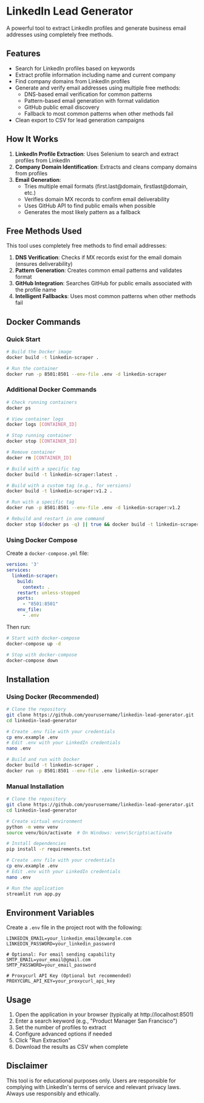 # LinkedIn Lead Generator

A powerful tool to extract LinkedIn profiles and generate business email addresses using completely free methods.

## Features

- Search for LinkedIn profiles based on keywords
- Extract profile information including name and current company
- Find company domains from LinkedIn profiles
- Generate and verify email addresses using multiple free methods:
  - DNS-based email verification for common patterns
  - Pattern-based email generation with format validation
  - GitHub public email discovery
  - Fallback to most common patterns when other methods fail
- Clean export to CSV for lead generation campaigns

## How It Works

1. **LinkedIn Profile Extraction**: Uses Selenium to search and extract profiles from LinkedIn
2. **Company Domain Identification**: Extracts and cleans company domains from profiles
3. **Email Generation**:
   - Tries multiple email formats (first.last@domain, firstlast@domain, etc.)
   - Verifies domain MX records to confirm email deliverability
   - Uses GitHub API to find public emails when possible
   - Generates the most likely pattern as a fallback

## Free Methods Used

This tool uses completely free methods to find email addresses:

1. **DNS Verification**: Checks if MX records exist for the email domain (ensures deliverability)
2. **Pattern Generation**: Creates common email patterns and validates format
3. **GitHub Integration**: Searches GitHub for public emails associated with the profile name
4. **Intelligent Fallbacks**: Uses most common patterns when other methods fail

## Docker Commands

### Quick Start

```bash
# Build the Docker image
docker build -t linkedin-scraper .

# Run the container
docker run -p 8501:8501 --env-file .env -d linkedin-scraper
```

### Additional Docker Commands

```bash
# Check running containers
docker ps

# View container logs
docker logs [CONTAINER_ID]

# Stop running container
docker stop [CONTAINER_ID]

# Remove container
docker rm [CONTAINER_ID]

# Build with a specific tag
docker build -t linkedin-scraper:latest .

# Build with a custom tag (e.g., for versions)
docker build -t linkedin-scraper:v1.2 .

# Run with a specific tag
docker run -p 8501:8501 --env-file .env -d linkedin-scraper:v1.2

# Rebuild and restart in one command
docker stop $(docker ps -q) || true && docker build -t linkedin-scraper:latest . && docker run -p 8501:8501 --env-file .env -d linkedin-scraper:latest
```

### Using Docker Compose

Create a `docker-compose.yml` file:

```yaml
version: '3'
services:
  linkedin-scraper:
    build:
      context: .
    restart: unless-stopped
    ports:
      - "8501:8501"
    env_file:
      - .env
```

Then run:

```bash
# Start with docker-compose
docker-compose up -d

# Stop with docker-compose
docker-compose down
```

## Installation

### Using Docker (Recommended)

```bash
# Clone the repository
git clone https://github.com/yourusername/linkedin-lead-generator.git
cd linkedin-lead-generator

# Create .env file with your credentials
cp env.example .env
# Edit .env with your LinkedIn credentials
nano .env

# Build and run with Docker
docker build -t linkedin-scraper .
docker run -p 8501:8501 --env-file .env linkedin-scraper
```

### Manual Installation

```bash
# Clone the repository
git clone https://github.com/yourusername/linkedin-lead-generator.git
cd linkedin-lead-generator

# Create virtual environment
python -m venv venv
source venv/bin/activate  # On Windows: venv\Scripts\activate

# Install dependencies
pip install -r requirements.txt

# Create .env file with your credentials
cp env.example .env
# Edit .env with your LinkedIn credentials
nano .env

# Run the application
streamlit run app.py
```

## Environment Variables

Create a `.env` file in the project root with the following:

```
LINKEDIN_EMAIL=your_linkedin_email@example.com
LINKEDIN_PASSWORD=your_linkedin_password

# Optional: For email sending capability
SMTP_EMAIL=your_email@gmail.com
SMTP_PASSWORD=your_email_password

# Proxycurl API Key (Optional but recommended)
PROXYCURL_API_KEY=your_proxycurl_api_key
```

## Usage

1. Open the application in your browser (typically at http://localhost:8501)
2. Enter a search keyword (e.g., "Product Manager San Francisco")
3. Set the number of profiles to extract
4. Configure advanced options if needed
5. Click "Run Extraction"
6. Download the results as CSV when complete

## Disclaimer

This tool is for educational purposes only. Users are responsible for complying with LinkedIn's terms of service and relevant privacy laws. Always use responsibly and ethically. 